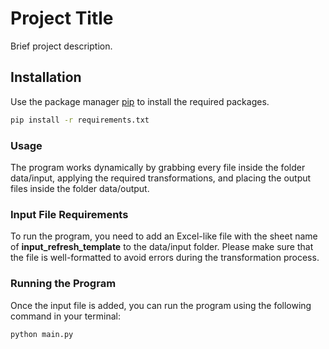 # Project Title

Brief project description.

## Installation

Use the package manager [pip](https://pip.pypa.io/en/stable/) to install the required packages.

```bash 
pip install -r requirements.txt
``` 

### Usage
The program works dynamically by grabbing every file inside the folder data/input, applying the required transformations, and placing the output files inside the folder data/output.

### Input File Requirements
To run the program, you need to add an Excel-like file with the sheet name of **input_refresh_template** to the data/input folder. Please make sure that the file is well-formatted to avoid errors during the transformation process.

### Running the Program
Once the input file is added, you can run the program using the following command in your terminal:

```bash
python main.py
``` 